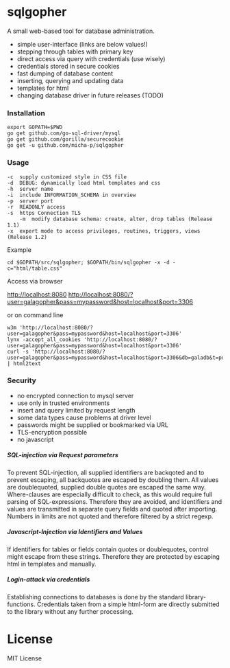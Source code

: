 # sqlgopher

A small web-based tool for database administration. 

- simple user-interface (links are below values!)
- stepping through tables with primary key
- direct access via query with credentials (use wisely)
- credentials stored in secure cookies
- fast dumping of database content
- inserting, querying and updating data
- templates for html
- changing database driver in future releases (TODO)

### Installation

    export GOPATH=$PWD
    go get github.com/go-sql-driver/mysql
    go get github.com/gorilla/securecookie
    go get -u github.com/micha-p/sqlgopher

### Usage

	-c  supply customized style in CSS file
	-d  DEBUG: dynamically load html templates and css
	-h  server name
	-i  include INFORMATION_SCHEMA in overview
	-p  server port
	-r  READONLY access
	-s  https Connection TLS
        -m  modify database schema: create, alter, drop tables (Release 1.1)
	-x  expert mode to access privileges, routines, triggers, views (Release 1.2)

Example

    cd $GOPATH/src/sqlgopher; $GOPATH/bin/sqlgopher -x -d -c="html/table.css"


Access via browser

   [http://localhost:8080](http://localhost:8080)
   [http://localhost:8080/?user=galagopher&pass=mypassword&host=localhost&port=3306](http://localhost:8080/user=galagopher&pass=mypassword&host=localhost&port=3306)

or on command line

    w3m 'http://localhost:8080/?user=galagopher&pass=mypassword&host=localhost&port=3306'
    lynx -accept_all_cookies 'http://localhost:8080/?user=galagopher&pass=mypassword&host=localhost&port=3306'
    curl -s 'http://localhost:8080/?user=galagopher&pass=mypassword&host=localhost&port=3306&db=galadb&t=posts' | html2text 


### Security

- no encrypted connection to mysql server
- use only in trusted environments
- insert and query limited by request length
- some data types cause problems at driver level
- passwords might be supplied or bookmarked via URL
- TLS-encryption possible
- no javascript

##### SQL-injection via Request parameters

To prevent SQL-injection, all supplied identifiers are backqoted and to prevent escaping, all backquotes are escaped by doubling them. 
All values are doublequoted, supplied double quotes are escaped the same way.
Where-clauses are especially difficult to check, as this would require full parsing of SQL-expressions. 
Therefore they are avoided, and identifiers and values are transmitted in separate query fields and quoted after importing.
Numbers in limits are not quoted and therefore filtered by a strict regexp.


##### Javascript-Injection via Identifiers and Values

If identifiers for tables or fields contain quotes or doublequotes, control might escape from these strings. 
Therefore they are protected by escaping html in templates and manually.

 
##### Login-attack via credentials

Establishing connections to databases is done by the standard library-functions. 
Credentials taken from a simple html-form are directly submitted to the library without any further processing. 

# License

MIT License
